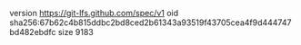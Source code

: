 version https://git-lfs.github.com/spec/v1
oid sha256:67b62c4b815ddbc2bd8ced2b61343a93519f43705cea4f9d444747bd482ebdfc
size 9183
